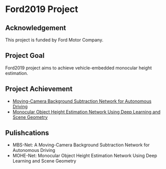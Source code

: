 # Ford2019 Project
## Acknowledgement
This project is funded by Ford Motor Company.

## Project Goal
Ford2019 project aims to achieve vehicle-embedded monocular height estimation.

## Project Achievement
* [Moving-Camera Background Subtraction Network for Autonomous Driving](https://github.com/OSUPCVLab/Ford2020/blob/master/Moving-Camera%20Background%20Subtraction%20Network%20for%20Autonomous%20Driving)
* [Monocular Object Height Estimation Network Using Deep Learning and Scene Geometry](https://github.com/OSUPCVLab/Ford2019/tree/master/Monocular%20Object%20Height%20Estimation%20Network%20Using%20Deep%20Learning%20and%20Scene%20Geometry)

## Pulishcations
* MBS-Net: A Moving-Camera Background Subtraction Network for Autonomous Driving
* MOHE-Net: Monocular Object Height Estimation Network Using Deep Learning and Scene Geometry

